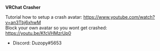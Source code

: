 <b>VRChat Crasher</b>

Tutorial how to setup a crash avatar: <a>https://www.youtube.com/watch?v=an3Tbj6xhwM</a><br>
Block your own avatar so you wont get crashed: <a>https://youtu.be/KfcVHMzrUp0</a><br>

- Discord: Duzopy#5653
